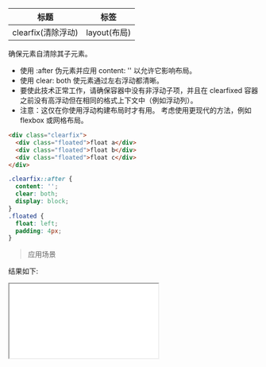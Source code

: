 | 标题               | 标签         |
| ------------------ | ------------ |
| clearfix(清除浮动) | layout(布局) |

确保元素自清除其子元素。

- 使用 :after 伪元素并应用 content: '' 以允许它影响布局。
- 使用 clear: both 使元素通过左右浮动都清晰。
- 要使此技术正常工作，请确保容器中没有非浮动子项，并且在 clearfixed 容器之前没有高浮动但在相同的格式上下文中（例如浮动列）。
- 注意：这仅在你使用浮动构建布局时才有用。 考虑使用更现代的方法，例如 flexbox 或网格布局。

```html
<div class="clearfix">
  <div class="floated">float a</div>
  <div class="floated">float b</div>
  <div class="floated">float c</div>
</div>
```

```css
.clearfix::after {
  content: '';
  clear: both;
  display: block;
}
.floated {
  float: left;
  padding: 4px;
}
```

> 应用场景

<div class="code-editor" data-url="codes/css/html/clearfix.html" data-language="html"></div>

结果如下:

<iframe src="codes/css/html/clearfix.html"></iframe>
